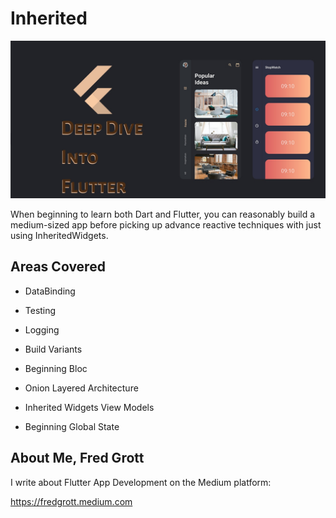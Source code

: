 # Inherited

![DDI](./media/deep-dive-into-flutter.jpg)

When beginning to learn both Dart and Flutter, you can reasonably build a medium-sized app before picking up advance reactive techniques with just using InheritedWidgets.

## Areas Covered

- DataBinding

- Testing

- Logging

- Build Variants

- Beginning Bloc

- Onion Layered Architecture

- Inherited Widgets View Models

- Beginning Global State

## About Me, Fred Grott

I write about Flutter App Development on the Medium platform:

<https://fredgrott.medium.com>
